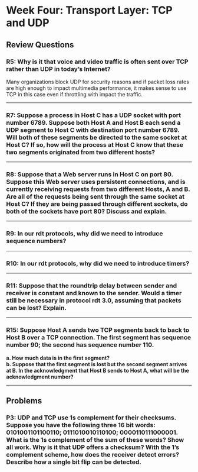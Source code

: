 # Week Four: Transport Layer: TCP and UDP

## Review Questions

### R5: Why is it that voice and video traffic is often sent over TCP rather than UDP in today’s Internet?
Many organizations block UDP for security reasons and if packet loss rates are high enough to impact multimedia performance, it makes sense to use TCP in this case even if throttling with impact the traffic.
***
### R7: Suppose a process in Host C has a UDP socket with port number 6789. Suppose both Host A and Host B each send a UDP segment to Host C with destination port number 6789. Will both of these segments be directed to the same socket at Host C? If so, how will the process at Host C know that these two segments originated from two different hosts?

***
### R8: Suppose that a Web server runs in Host C on port 80. Suppose this Web server uses persistent connections, and is currently receiving requests from two different Hosts, A and B. Are all of the requests being sent through the same socket at Host C? If they are being passed through different sockets, do both of the sockets have port 80? Discuss and explain.

***
### R9: In our rdt protocols, why did we need to introduce sequence numbers?

***
### R10: In our rdt protocols, why did we need to introduce timers?

***
### R11: Suppose that the roundtrip delay between sender and receiver is constant and known to the sender. Would a timer still be necessary in protocol rdt 3.0, assuming that packets can be lost? Explain.

***
### R15: Suppose Host A sends two TCP segments back to back to Host B over a TCP connection. The first segment has sequence number 90; the second has sequence number 110.
**a. How much data is in the first segment?**<br>
**b. Suppose that the first segment is lost but the second segment arrives at B. In the acknowledgment that Host B sends to Host A, what will be the acknowledgment number?**

***
## Problems
### P3: UDP and TCP use 1s complement for their checksums. Suppose you have the following three 16 bit words: 0101001101100110; 0111010010110100; 0000110111000001. What is the 1s complement of the sum of these words? Show all work. Why is it that UDP offers a checksum? With the 1’s complement scheme, how does the receiver detect errors? Describe how a single bit flip can be detected.
